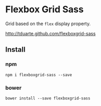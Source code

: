 Flexbox Grid Sass
===========

Grid based on the `flex` display property.

http://tduarte.github.com/flexboxgrid-sass

Install
---------
### npm
`npm i flexboxgrid-sass --save`

### bower
`bower install --save flexboxgrid-sass`
